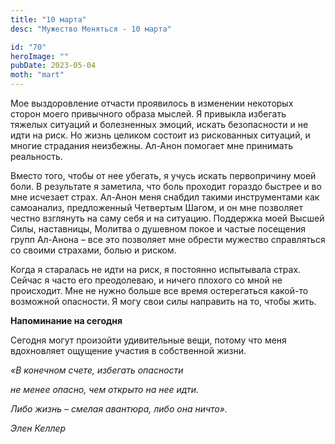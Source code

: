 ```yaml
---
title: "10 марта"
desc: "Мужество Меняться - 10 марта"

id: "70"
heroImage: ""
pubDate: 2023-05-04
moth: "mart"
---
```


Мое выздоровление отчасти проявилось в изменении некоторых сторон моего
привычного образа мыслей. Я привыкла избегать тяжелых ситуаций и болезненных
эмоций, искать безопасности и не идти на риск. Но жизнь целиком состоит из
рискованных ситуаций, и многие страдания неизбежны. Ал-Анон помогает мне
принимать реальность.

Вместо того, чтобы от нее убегать, я учусь искать первопричину моей боли. В
результате я заметила, что боль проходит гораздо быстрее и во мне исчезает
страх. Ал-Анон меня снабдил такими инструментами как самоанализ, предложенный
Четвертым Шагом, и он мне позволяет честно взглянуть на саму себя и на
ситуацию. Поддержка моей Высшей Силы, наставницы, Молитва о душевном покое и
частые посещения групп Ал-Анона – все это позволяет мне обрести мужество
справляться со своими страхами, болью и риском.

Когда я старалась не идти на риск, я постоянно испытывала страх. Сейчас я
часто его преодолеваю, и ничего плохого со мной не происходит. Мне не нужно
больше все время остерегаться какой-то возможной опасности. Я могу свои силы
направить на то, чтобы жить.

**Напоминание на сегодня**

Сегодня могут произойти удивительные вещи, потому что меня вдохновляет
ощущение участия в собственной жизни.

_«В конечном счете, избегать опасности_

_не менее опасно, чем открыто на нее идти._

_Либо жизнь – смелая авантюра, либо она ничто»._

_Элен Келлер_
